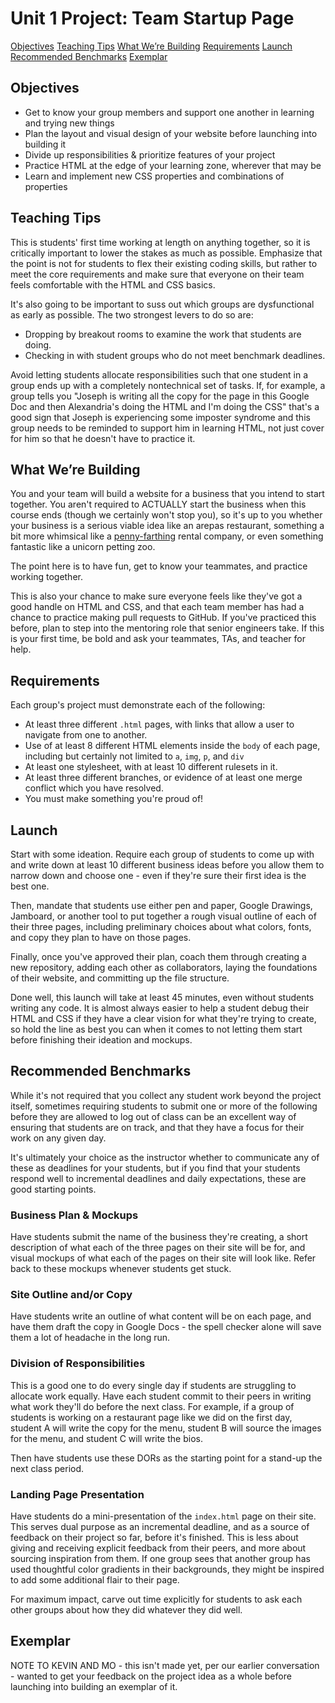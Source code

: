 # Unit 1 Project: Team Startup Page

[Objectives](#objectives)
[Teaching Tips](#teaching-tips)
[What We’re Building](#building)
[Requirements](#requirements)
[Launch](#launch)
[Recommended Benchmarks](#recommended-benchmarks)
[Exemplar](#exemplar)

## Objectives

* Get to know your group members and support one another in learning and trying new things
* Plan the layout and visual design of your website before launching into building it
* Divide up responsibilities & prioritize features of your project
* Practice HTML at the edge of your learning zone, wherever that may be
* Learn and implement new CSS properties and combinations of properties

## Teaching Tips

This is students' first time working at length on anything together, so it is critically important to lower the stakes as much as possible. Emphasize that the point is not for students to flex their existing coding skills, but rather to meet the core requirements and make sure that everyone on their team feels comfortable with the HTML and CSS basics.

It's also going to be important to suss out which groups are dysfunctional as early as possible. The two strongest levers to do so are:
* Dropping by breakout rooms to examine the work that students are doing. 
* Checking in with student groups who do not meet benchmark deadlines. 

Avoid letting students allocate responsibilities such that one student in a group ends up with a completely nontechnical set of tasks. If, for example, a group tells you "Joseph is writing all the copy for the page in this Google Doc and then Alexandria's doing the HTML and I'm doing the CSS" that's a good sign that Joseph is experiencing some imposter syndrome and this group needs to be reminded to support him in learning HTML, not just cover for him so that he doesn't have to practice it. 

## What We’re Building <a id="building"></a>

You and your team will build a website for a business that you intend to start together. You aren't required to ACTUALLY start the business when this course ends (though we certainly won't stop you), so it's up to you whether your business is a serious viable idea like an arepas restaurant, something a bit more whimsical like a [penny-farthing](https://en.wikipedia.org/wiki/Penny-farthing) rental company, or even something fantastic like a unicorn petting zoo.

The point here is to have fun, get to know your teammates, and practice working together. 

This is also your chance to make sure everyone feels like they've got a good handle on HTML and CSS, and that each team member has had a chance to practice making pull requests to GitHub. If you've practiced this before, plan to step into the mentoring role that senior engineers take. If this is your first time, be bold and ask your teammates, TAs, and teacher for help. 

## Requirements

Each group's project must demonstrate each of the following:
* At least three different `.html` pages, with links that allow a user to navigate from one to another. 
* Use of at least 8 different HTML elements inside the `body` of each page, including but certainly not limited to  `a`, `img`, `p`, and `div`
* At least one stylesheet, with at least 10 different rulesets in it. 
* At least three different branches, or evidence of at least one merge conflict which you have resolved. 
* You must make something you're proud of!

## Launch

Start with some ideation. Require each group of students to come up with and write down at least 10 different business ideas before you allow them to narrow down and choose one - even if they're sure their first idea is the best one. 

Then, mandate that students use either pen and paper, Google Drawings, Jamboard, or another tool to put together a rough visual outline of each of their three pages, including preliminary choices about what colors, fonts, and copy they plan to have on those pages. 

Finally, once you've approved their plan, coach them through creating a new repository, adding each other as collaborators, laying the foundations of their website, and committing up the file structure.  

Done well, this launch will take at least 45 minutes, even without students writing any code. It is almost always easier to help a student debug their HTML and CSS if they have a clear vision for what they're trying to create, so hold the line as best you can when it comes to not letting them start before finishing their ideation and mockups. 

## Recommended Benchmarks

While it's not required that you collect any student work beyond the project itself, sometimes requiring students to submit one or more of the following before they are allowed to log out of class can be an excellent way of ensuring that students are on track, and that they have a focus for their work on any given day. 

It's ultimately your choice as the instructor whether to communicate any of these as deadlines for your students, but if you find that your students respond well to incremental deadlines and daily expectations, these are good starting points. 

### Business Plan & Mockups

Have students submit the name of the business they're creating, a short description of what each of the three pages on their site will be for, and visual mockups of what each of the pages on their site will look like. Refer back to these mockups whenever students get stuck.

### Site Outline and/or Copy

Have students write an outline of what content will be on each page, and have them draft the copy in Google Docs - the spell checker alone will save them a lot of headache in the long run. 

### Division of Responsibilities

This is a good one to do every single day if students are struggling to allocate work equally. Have each student commit to their peers in writing what work they'll do before the next class. For example, if a group of students is working on a restaurant page like we did on the first day, student A will write the copy for the menu, student B will source the images for the menu, and student C will write the bios. 

Then have students use these DORs as the starting point for a stand-up the next class period. 

### Landing Page Presentation

Have students do a mini-presentation of the `index.html` page on their site. This serves dual purpose as an incremental deadline, and as a source of feedback on their project so far, before it's finished. This is less about giving and receiving explicit feedback from their peers, and more about sourcing inspiration from them. If one group sees that another group has used thoughtful color gradients in their backgrounds, they might be inspired to add some additional flair to their page. 

For maximum impact, carve out time explicitly for students to ask each other groups about how they did whatever they did well. 

## Exemplar

NOTE TO KEVIN AND MO - this isn't made yet, per our earlier conversation - wanted to get your feedback on the project idea as a whole before launching into building an exemplar of it. 